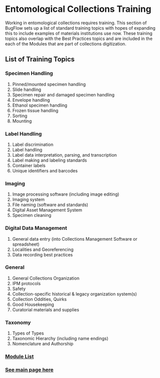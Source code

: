# Entomological Collections Training
Working in entomological collections requires training. This section of BugFlow sets up a list of standard training topics with hopes of expanding this to include examples of materials institutions use now.  These training topics also overlap with the Best Practices topics and are included in the each of the Modules that are part of collections digitization.

## List of Training Topics

### Specimen Handling
1. Pinned/mounted specimen handling
1. Slide handling
1. Specimen repair and damaged specimen handling
1. Envelope handling
1. Ethanol specimen handling
1. Frozen tissue handling
1. Sorting
1. Mounting

### Label Handling
1. Label discrimination
1. Label handling
1. Label data interpretation, parsing, and transcription
1. Label making and labeling standards
1. Container labels
1. Unique identifiers and barcodes

### Imaging
1. Image processing software (including image editing)
1. Imaging system
1. File naming (software and standards)
1. Digital Asset Management System
1. Specimen cleaning

### Digital Data Management
1. General data entry (into Collections Management Software or spreadsheet)
1. Localities and Georeferencing
1. Data recording best practices

### General
1. General Collections Organization
1. IPM protocols
1. Safety
1. Collection-specific historical & legacy organization system(s)
1. Collection Oddities, Quirks
1. Good Housekeeping
1. Curatorial materials and supplies

### Taxonomy
1. Types of Types
1. Taxonomic Hierarchy (including name endings)
1. Nomenclature and Authorship

### [Module List](https://entcollnet.github.io/BugFlow/modules/)
### [See main page here](https://entcollnet.github.io/BugFlow/)
